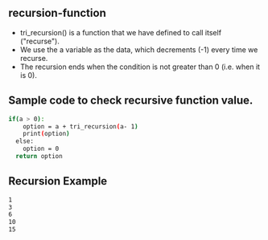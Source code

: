 ## recursion-function
- tri_recursion() is a function that we have defined to call itself ("recurse"). 
- We use the a variable as the data, which decrements (-1) every time we recurse. 
- The recursion ends when the condition is not greater than 0 (i.e. when it is 0).
##  Sample code to check recursive function value.
```sh
if(a > 0):
    option = a + tri_recursion(a- 1)
    print(option)
  else:
    option = 0
  return option
```

## Recursion Example 


```sh
1
3
6
10
15

```
